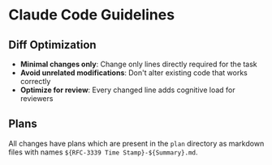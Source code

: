 # Claude Code Guidelines

## Diff Optimization
- **Minimal changes only**: Change only lines directly required for the task
- **Avoid unrelated modifications**: Don't alter existing code that works correctly
- **Optimize for review**: Every changed line adds cognitive load for reviewers

## Plans

All changes have plans which are present in the `plan` directory as markdown files with names `${RFC-3339 Time Stamp}-${Summary}.md`.
